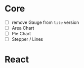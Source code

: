 # Core

- [ ] remove Gauge from `lite` version
- [ ] Area Chart
- [ ] Pie Chart
- [ ] Stepper / Lines

# React
